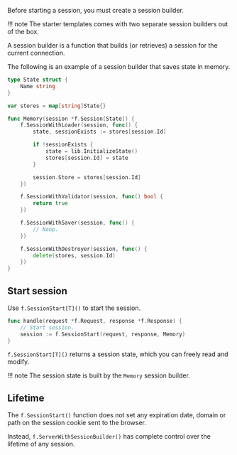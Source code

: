 Before starting a session, you must create a session builder.

!!! note
    The starter templates comes with two separate 
    session builders out of the box.


A session builder is a function that builds (or retrieves) a session for the current connection.

The following is an example of a session builder that saves state in memory.

```go
type State struct {
	Name string
}

var stores = map[string]State{}

func Memory(session *f.Session[State]) {
	f.SessionWithLoader(session, func() {
		state, sessionExists := stores[session.Id]

		if !sessionExists {
			state = lib.InitializeState()
			stores[session.Id] = state
		}

		session.Store = stores[session.Id]
	})

	f.SessionWithValidator(session, func() bool {
		return true
	})

	f.SessionWithSaver(session, func() {
		// Noop.
	})

	f.SessionWithDestroyer(session, func() {
		delete(stores, session.Id)
	})
}

```

## Start session

Use `f.SessionStart[T]()` to start the session.

```go
func handle(request *f.Request, response *f.Response) {
    // Start session.
    session := f.SessionStart(request, response, Memory)
}
```

`f.SessionStart[T]()` returns a session state, which you can freely
read and modify.

!!! note
    The session state is built by the `Memory` session builder.

## Lifetime

The `f.SessionStart()` function does not set any expiration date, domain or path on the session cookie sent to the browser.

Instead, `f.ServerWithSessionBuilder()` has complete control over the lifetime of any session.